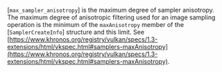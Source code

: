 [`max_sampler_anisotropy`] is the
maximum degree of sampler anisotropy.
The maximum degree of anisotropic filtering used for an image sampling
operation is the minimum of the `maxAnisotropy` member of the
[`SamplerCreateInfo`] structure and this limit.
See [https://www.khronos.org/registry/vulkan/specs/1.3-extensions/html/vkspec.html#samplers-maxAnisotropy](https://www.khronos.org/registry/vulkan/specs/1.3-extensions/html/vkspec.html#samplers-maxAnisotropy).